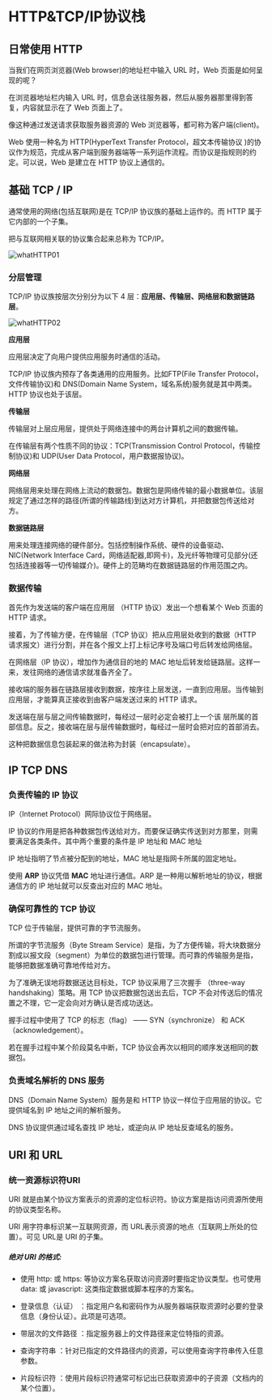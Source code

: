 # HTTP&TCP/IP协议栈

## 日常使用 HTTP

当我们在网页浏览器(Web browser)的地址栏中输入 URL 时，Web 页面是如何呈现的呢？

在浏览器地址栏内输入 URL 时，信息会送往服务器，然后从服务器那里得到答复，内容就显示在了 Web 页面上了。

像这种通过发送请求获取服务器资源的 Web 浏览器等，都可称为客户端(client)。

Web 使用一种名为 HTTP(HyperText Transfer Protocol，超文本传输协议 )的协议作为规范，完成从客户端到服务器端等一系列运作流程。而协议是指规则的约定。可以说，Web 是建立在 HTTP 协议上通信的。

## 基础 TCP / IP

通常使用的网络(包括互联网)是在 TCP/IP 协议族的基础上运作的。而 HTTP 属于它内部的一个子集。

把与互联网相关联的协议集合起来总称为 TCP/IP。

<img :src="$withBase('/images/Browser/HTTP/whatHTTP01.png')" alt="whatHTTP01"/>

### 分层管理

TCP/IP 协议族按层次分别分为以下 4 层：**应用层、传输层、网络层和数据链路层**。

<img :src="$withBase('/images/Browser/HTTP/whatHTTP02.png')" alt="whatHTTP02"/>

**应用层**

应用层决定了向用户提供应用服务时通信的活动。

TCP/IP 协议族内预存了各类通用的应用服务。比如FTP(File Transfer Protocol，文件传输协议)和 DNS(Domain Name System，域名系统)服务就是其中两类。HTTP 协议也处于该层。

**传输层**

传输层对上层应用层，提供处于网络连接中的两台计算机之间的数据传输。

在传输层有两个性质不同的协议：TCP(Transmission Control Protocol，传输控制协议)和 UDP(User Data Protocol，用户数据报协议)。

**网络层**

网络层用来处理在网络上流动的数据包。数据包是网络传输的最小数据单位。该层规定了通过怎样的路径(所谓的传输路线)到达对方计算机，并把数据包传送给对方。

**数据链路层**

用来处理连接网络的硬件部分。包括控制操作系统、硬件的设备驱动、NIC(Network Interface Card，网络适配器,即网卡)，及光纤等物理可见部分(还包括连接器等一切传输媒介)。硬件上的范畴均在数据链路层的作用范围之内。

### 数据传输

首先作为发送端的客户端在应用层 （HTTP 协议）发出一个想看某个 Web 页面的 HTTP 请求。

接着，为了传输方便，在传输层（TCP 协议）把从应用层处收到的数据（HTTP 请求报文）进行分割，并在各个报文上打上标记序号及端口号后转发给网络层。

在网络层（IP 协议），增加作为通信目的地的 MAC 地址后转发给链路层。这样一来，发往网络的通信请求就准备齐全了。

接收端的服务器在链路层接收到数据，按序往上层发送，一直到应用层。当传输到应用层，才能算真正接收到由客户端发送过来的 HTTP 请求。

发送端在层与层之间传输数据时，每经过一层时必定会被打上一个该 层所属的首部信息。反之，接收端在层与层传输数据时，每经过一层时会把对应的首部消去。 

这种把数据信息包装起来的做法称为封装（encapsulate）。

## IP TCP DNS

### 负责传输的 **IP** 协议 

IP（Internet Protocol）网际协议位于网络层。

IP 协议的作用是把各种数据包传送给对方。而要保证确实传送到对方那里，则需要满足各类条件。其中两个重要的条件是 IP 地址和 MAC 地址

IP 地址指明了节点被分配到的地址，MAC 地址是指网卡所属的固定地址。

使用 **ARP** 协议凭借 **MAC** 地址进行通信。ARP 是一种用以解析地址的协议，根据通信方的 IP 地址就可以反查出对应的 MAC 地址。

### 确保可靠性的 **TCP** 协议

TCP 位于传输层，提供可靠的字节流服务。 

所谓的字节流服务（Byte Stream Service）是指，为了方便传输，将大块数据分割成以报文段（segment）为单位的数据包进行管理。而可靠的传输服务是指，能够把数据准确可靠地传给对方。

为了准确无误地将数据送达目标处，TCP 协议采用了三次握手 （three-way handshaking）策略。用 TCP 协议把数据包送出去后，TCP 不会对传送后的情况置之不理，它一定会向对方确认是否成功送达。

握手过程中使用了 TCP 的标志（flag） —— SYN（synchronize） 和 ACK（acknowledgement）。

若在握手过程中某个阶段莫名中断，TCP 协议会再次以相同的顺序发送相同的数据包。 

### 负责域名解析的 **DNS** 服务 

DNS（Domain Name System）服务是和 HTTP 协议一样位于应用层的协议。它提供域名到 IP 地址之间的解析服务。 

 DNS 协议提供通过域名查找 IP 地址，或逆向从 IP 地址反查域名的服务。

## **URI** 和 **URL**

### 统一资源标识符URI

URI 就是由某个协议方案表示的资源的定位标识符。协议方案是指访问资源所使用的协议类型名称。

URI 用字符串标识某一互联网资源，而 URL表示资源的地点（互联网上所处的位置）。可见 URL是 URI 的子集。

##### 绝对 URI 的格式:

- 使用 http: 或 https: 等协议方案名获取访问资源时要指定协议类型。也可使用 data: 或 javascript: 这类指定数据或脚本程序的方案名。
- 登录信息（认证） ：指定用户名和密码作为从服务器端获取资源时必要的登录信息（身份认证）。此项是可选项。 

- 带层次的文件路径 ：指定服务器上的文件路径来定位特指的资源。

- 查询字符串 ：针对已指定的文件路径内的资源，可以使用查询字符串传入任意参数。

- 片段标识符 ：使用片段标识符通常可标记出已获取资源中的子资源（文档内的某个位置）。


